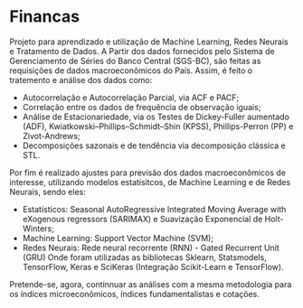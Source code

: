 # Financas

Projeto para aprendizado e utilização de Machine Learning, Redes Neurais e Tratamento de Dados.
A Partir dos dados fornecidos pelo Sistema de Gerenciamento de Séries do Banco Central (SGS-BC), são feitas as requisições de dados macroeconômicos do País. Assim, é feito o tratemento e análise dos dados como:

- Autocorrelação e Autocorrelação Parcial, via ACF e PACF;
- Correlação entre os dados de frequência de observação iguais;
- Análise de Estacionariedade, via os Testes de Dickey-Fuller aumentado (ADF), Kwiatkowski–Phillips–Schmidt–Shin (KPSS), Phillips-Perron (PP) e Zivot-Andrews;
- Decomposições sazonais e de tendência via decomposição clássica e STL.

Por fim é realizado ajustes para previsão dos dados macroeconômicos de interesse, utilizando modelos estatísitcos, de Machine Learning e de Redes Neurais, sendo eles:
- Estatísticos: Seasonal AutoRegressive Integrated Moving Average with eXogenous regressors (SARIMAX) e Suavização Exponencial de Holt-Winters;
- Machine Learning: Support Vector Machine (SVM);
- Redes Neurais: Rede neural recorrente (RNN) - Gated Recurrent Unit (GRU)
Onde foram utilizadas as bibliotecas Sklearn, Statsmodels, TensorFlow, Keras e SciKeras (Integração Scikit-Learn e TensorFlow).

Pretende-se, agora, continnuar as análises com a mesma metodologia para os índices microeconômicos, índices fundamentalistas e cotações.
